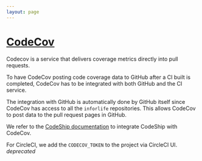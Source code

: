 ```yaml
---
layout: page
---
```


# [CodeCov](https://codecov.io/)

Codecov is a service that delivers coverage metrics directly into pull requests.

To have CodeCov posting code coverage data to GitHub after a CI built is completed, CodeCov has to be integrated with both GitHub and the CI service.

The integration with GitHub is automatically done by GitHub itself since CodeCov has access to all the `inforlife` repositories. This allows CodeCov to post data to the pull request pages in GitHub.

We refer to the [CodeShip documentation](https://documentation.codeship.com/general/integrations/codecov/) to integrate CodeShip with CodeCov.

For CircleCI, we add the `CODECOV_TOKEN` to the project via CircleCI UI. *deprecated*
